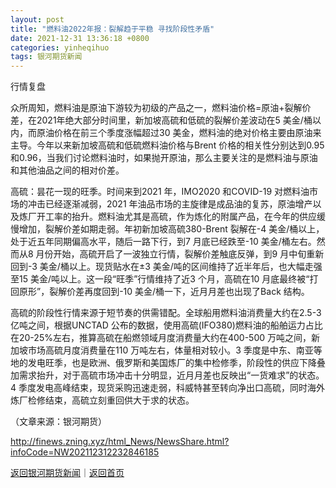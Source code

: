 ```yaml
---
layout: post
title: "燃料油2022年报：裂解趋于平稳 寻找阶段性矛盾"
date: 2021-12-31 13:36:18 +0800
categories: yinheqihuo
tags: 银河期货新闻
---
```

<p>行情复盘</p>
 <p>众所周知，燃料油是原油下游较为初级的产品之一，燃料油价格=原油+裂解价差，在2021年绝大部分时间里，新加坡高硫和低硫的裂解价差波动在5 美金/桶以内，而原油价格在前三个季度涨幅超过30 美金，燃料油的绝对价格主要由原油来主导。今年以来新加坡高硫和低硫燃料油价格与Brent 价格的相关性分别达到0.95 和0.96，当我们讨论燃料油时，如果抛开原油，那么主要关注的是燃料油与原油和其他油品之间的相对价差。</p>
 <p>高硫：昙花一现的旺季。时间来到2021 年，IMO2020 和COVID-19 对燃料油市场的冲击已经逐渐减弱，2021 年油品市场的主旋律是成品油的复苏，原油增产以及炼厂开工率的抬升。燃料油尤其是高硫，作为炼化的附属产品，在今年的供应缓慢增加，裂解价差如期走弱。年初新加坡高硫380-Brent 裂解在-4 美金/桶以上，处于近五年同期偏高水平，随后一路下行，到7 月底已经跌至-10 美金/桶左右。然而从8 月份开始，高硫开启了一波独立行情，裂解价差触底反弹，到9 月中旬重新回到-3 美金/桶以上。现货贴水在±3 美金/吨的区间维持了近半年后，也大幅走强至15 美金/吨以上。这一段“旺季”行情维持了近3 个月，高硫在10 月底最终被“打回原形”，裂解价差再度回到-10 美金/桶一下，近月月差也出现了Back 结构。</p>
 <p>高硫的阶段性行情来源于短节奏的供需错配。全球船用燃料油消费量大约在2.5-3 亿吨之间，根据UNCTAD 公布的数据，使用高硫(IFO380)燃料油的船舶运力占比在20-25%左右，推算高硫在船燃领域月度消费量大约在400-500 万吨之间，新加坡市场高硫月度消费量在110 万吨左右，体量相对较小。3 季度是中东、南亚等地的发电旺季，也是欧洲、俄罗斯和美国炼厂的集中检修季，阶段性的供应下降叠加需求抬升，对于高硫市场冲击十分明显，近月月差也反映出“一货难求”的状态。4 季度发电高峰结束，现货采购迅速走弱，科威特甚至转向净出口高硫，同时海外炼厂检修结束，高硫立刻重回供大于求的状态。</p><p class="em_media">（文章来源：银河期货）</p>

<http://finews.zning.xyz/html_News/NewsShare.html?infoCode=NW202112312232846185>

[返回银河期货新闻](//finews.withounder.com/category/yinheqihuo.html)｜[返回首页](//finews.withounder.com/)